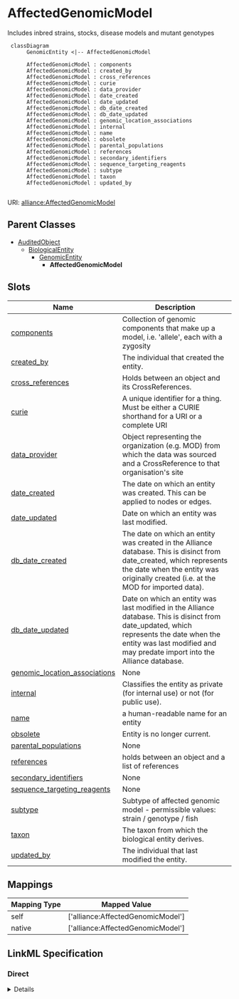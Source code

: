 # AffectedGenomicModel

Includes inbred strains, stocks, disease models and mutant genotypes


```mermaid
 classDiagram
      GenomicEntity <|-- AffectedGenomicModel
      
      AffectedGenomicModel : components
      AffectedGenomicModel : created_by
      AffectedGenomicModel : cross_references
      AffectedGenomicModel : curie
      AffectedGenomicModel : data_provider
      AffectedGenomicModel : date_created
      AffectedGenomicModel : date_updated
      AffectedGenomicModel : db_date_created
      AffectedGenomicModel : db_date_updated
      AffectedGenomicModel : genomic_location_associations
      AffectedGenomicModel : internal
      AffectedGenomicModel : name
      AffectedGenomicModel : obsolete
      AffectedGenomicModel : parental_populations
      AffectedGenomicModel : references
      AffectedGenomicModel : secondary_identifiers
      AffectedGenomicModel : sequence_targeting_reagents
      AffectedGenomicModel : subtype
      AffectedGenomicModel : taxon
      AffectedGenomicModel : updated_by
      

```



URI: [alliance:AffectedGenomicModel](http://alliancegenome.org/AffectedGenomicModel)


## Parent Classes

* [AuditedObject](AuditedObject.md)
    * [BiologicalEntity](BiologicalEntity.md)
        * [GenomicEntity](GenomicEntity.md)
            * **AffectedGenomicModel**




<!-- no inheritance hierarchy -->


## Slots

| Name | Description  |
| ---  | ---  |
| [components](components.md) | Collection of genomic components that make up a model, i.e. 'allele', each with a zygosity |
| [created_by](created_by.md) | The individual that created the entity. |
| [cross_references](cross_references.md) | Holds between an object and its CrossReferences. |
| [curie](curie.md) | A unique identifier for a thing. Must be either a CURIE shorthand for a URI or a complete URI |
| [data_provider](data_provider.md) | Object representing the organization (e.g. MOD) from which the data was sourced and a CrossReference to that organisation's site |
| [date_created](date_created.md) | The date on which an entity was created. This can be applied to nodes or edges. |
| [date_updated](date_updated.md) | Date on which an entity was last modified. |
| [db_date_created](db_date_created.md) | The date on which an entity was created in the Alliance database.  This is disinct from date_created, which represents the date when the entity was originally created (i.e. at the MOD for imported data). |
| [db_date_updated](db_date_updated.md) | Date on which an entity was last modified in the Alliance database.  This is disinct from date_updated, which represents the date when the entity was last modified and may predate import into the Alliance database. |
| [genomic_location_associations](genomic_location_associations.md) | None |
| [internal](internal.md) | Classifies the entity as private (for internal use) or not (for public use). |
| [name](name.md) | a human-readable name for an entity |
| [obsolete](obsolete.md) | Entity is no longer current. |
| [parental_populations](parental_populations.md) | None |
| [references](references.md) | holds between an object and a list of references |
| [secondary_identifiers](secondary_identifiers.md) | None |
| [sequence_targeting_reagents](sequence_targeting_reagents.md) | None |
| [subtype](subtype.md) | Subtype of affected genomic model - permissible values: strain / genotype / fish |
| [taxon](taxon.md) | The taxon from which the biological entity derives. |
| [updated_by](updated_by.md) | The individual that last modified the entity. |


## Mappings

| Mapping Type | Mapped Value |
| ---  | ---  |
| self | ['alliance:AffectedGenomicModel'] |
| native | ['alliance:AffectedGenomicModel'] |




## LinkML Specification

<!-- TODO: investigate https://stackoverflow.com/questions/37606292/how-to-create-tabbed-code-blocks-in-mkdocs-or-sphinx -->

### Direct

<details>
```yaml
name: AffectedGenomicModel
description: Includes inbred strains, stocks, disease models and mutant genotypes
from_schema: https://github.com/alliance-genome/agr_curation_schema/affectedGenomicModel
is_a: GenomicEntity
slots:
- name
- subtype
- components
- sequence_targeting_reagents
- parental_populations
- data_provider
- references

```
</details>

### Induced

<details>
```yaml
name: AffectedGenomicModel
description: Includes inbred strains, stocks, disease models and mutant genotypes
from_schema: https://github.com/alliance-genome/agr_curation_schema/affectedGenomicModel
is_a: GenomicEntity
attributes:
  name:
    name: name
    description: a human-readable name for an entity
    notes:
    - May want to convert this into a slot that uses NameSlotAnnotation.
    from_schema: https://github.com/alliance-genome/agr_curation_schema/affectedGenomicModel
    multivalued: false
    alias: name
    owner: AffectedGenomicModel
    domain_of:
    - OntologyTerm
    - ResourceDescriptor
    - ResourceDescriptorPage
    - AffectedGenomicModel
    - AffectedGenomicModelDTO
    - VocabularyTerm
    - Vocabulary
    - VocabularyTermSet
    - Antibody
    - CurationReportGroup
    - CurationReport
    - BulkLoadGroup
    - BulkLoad
    range: string
  subtype:
    name: subtype
    description: 'Subtype of affected genomic model - permissible values: strain /
      genotype / fish'
    from_schema: https://github.com/alliance-genome/agr_curation_schema/affectedGenomicModel
    domain: AffectedGenomicModel
    alias: subtype
    owner: AffectedGenomicModel
    domain_of:
    - AffectedGenomicModel
    range: VocabularyTerm
    required: true
  components:
    name: components
    description: Collection of genomic components that make up a model, i.e. 'allele',
      each with a zygosity
    from_schema: https://github.com/alliance-genome/agr_curation_schema/affectedGenomicModel
    singular_name: component
    domain: AffectedGenomicModel
    multivalued: true
    alias: components
    owner: AffectedGenomicModel
    domain_of:
    - AffectedGenomicModel
    range: AffectedGenomicModelComponent
  sequence_targeting_reagents:
    name: sequence_targeting_reagents
    from_schema: https://github.com/alliance-genome/agr_curation_schema/affectedGenomicModel
    singular_name: sequence_targeting_reagent
    domain: AffectedGenomicModel
    multivalued: true
    alias: sequence_targeting_reagents
    owner: AffectedGenomicModel
    domain_of:
    - AffectedGenomicModel
    range: SequenceTargetingReagent
  parental_populations:
    name: parental_populations
    from_schema: https://github.com/alliance-genome/agr_curation_schema/affectedGenomicModel
    singular_name: parental_population
    domain: AffectedGenomicModel
    alias: parental_populations
    owner: AffectedGenomicModel
    domain_of:
    - AffectedGenomicModel
    range: uriorcurie
  data_provider:
    name: data_provider
    description: Object representing the organization (e.g. MOD) from which the data
      was sourced and a CrossReference to that organisation's site
    from_schema: https://github.com/alliance-genome/agr_curation_schema/core.yaml
    multivalued: false
    alias: data_provider
    owner: AffectedGenomicModel
    domain_of:
    - DiseaseAnnotation
    - AffectedGenomicModel
    range: DataProvider
  references:
    name: references
    description: holds between an object and a list of references
    from_schema: https://github.com/alliance-genome/agr_curation_schema/core.yaml
    singular_name: reference
    multivalued: true
    alias: references
    owner: AffectedGenomicModel
    domain_of:
    - Allele
    - Construct
    - SequenceTargetingReagent
    - SequenceTargetingReagentToGeneAssociation
    - AffectedGenomicModel
    - Antibody
    range: Reference
  cross_references:
    name: cross_references
    description: Holds between an object and its CrossReferences.
    from_schema: https://github.com/alliance-genome/agr_curation_schema/core.yaml
    aliases:
    - xrefs
    singular_name: cross_reference
    multivalued: true
    alias: cross_references
    owner: AffectedGenomicModel
    domain_of:
    - OntologyTerm
    - GenomicEntity
    - AuthorReference
    - Antibody
    - GeneInteraction
    range: CrossReference
  secondary_identifiers:
    name: secondary_identifiers
    from_schema: https://github.com/alliance-genome/agr_curation_schema/core.yaml
    aliases:
    - secondary_ids
    multivalued: true
    alias: secondary_identifiers
    owner: AffectedGenomicModel
    domain_of:
    - OntologyTerm
    - GenomicEntity
    - GenomicEntityDTO
    - Figure
    - Image
    - Antibody
    range: uriorcurie
  genomic_location_associations:
    name: genomic_location_associations
    from_schema: https://github.com/alliance-genome/agr_curation_schema/core.yaml
    domain: GenomicEntity
    multivalued: true
    alias: genomic_location_associations
    owner: AffectedGenomicModel
    domain_of:
    - GenomicEntity
    range: GenomicLocationAssociation
  curie:
    name: curie
    description: A unique identifier for a thing. Must be either a CURIE shorthand
      for a URI or a complete URI
    from_schema: https://github.com/alliance-genome/agr_curation_schema/core.yaml
    multivalued: false
    identifier: true
    alias: curie
    owner: AffectedGenomicModel
    domain_of:
    - OntologyTerm
    - PhenotypeAnnotation
    - DiseaseAnnotation
    - BiologicalEntity
    - BiologicalEntityDTO
    - Chromosome
    - Assembly
    - Identifier
    - Figure
    - Image
    - Laboratory
    - InformationContentEntity
    - Reference
    - Resource
    - ModCorpusAssociation
    - GeneInteraction
    - ExpressionExperiment
    - GeneNomenclatureSet
    range: uriorcurie
    required: true
  taxon:
    name: taxon
    description: The taxon from which the biological entity derives.
    from_schema: https://github.com/alliance-genome/agr_curation_schema/core.yaml
    multivalued: false
    alias: taxon
    owner: AffectedGenomicModel
    domain_of:
    - BiologicalEntity
    range: NCBITaxonTerm
    required: true
  created_by:
    name: created_by
    description: The individual that created the entity.
    from_schema: https://github.com/alliance-genome/agr_curation_schema/core.yaml
    domain: AuditedObject
    multivalued: false
    alias: created_by
    owner: AffectedGenomicModel
    domain_of:
    - AuditedObject
    range: Person
  date_created:
    name: date_created
    description: The date on which an entity was created. This can be applied to nodes
      or edges.
    from_schema: https://github.com/alliance-genome/agr_curation_schema/core.yaml
    aliases:
    - creation_date
    exact_mappings:
    - dct:createdOn
    - WIKIDATA_PROPERTY:P577
    alias: date_created
    owner: AffectedGenomicModel
    domain_of:
    - AuditedObject
    - AuditedObjectDTO
    range: datetime
  updated_by:
    name: updated_by
    description: The individual that last modified the entity.
    from_schema: https://github.com/alliance-genome/agr_curation_schema/core.yaml
    domain: AuditedObject
    multivalued: false
    alias: updated_by
    owner: AffectedGenomicModel
    domain_of:
    - AuditedObject
    range: Person
  date_updated:
    name: date_updated
    description: Date on which an entity was last modified.
    from_schema: https://github.com/alliance-genome/agr_curation_schema/core.yaml
    aliases:
    - date_last_modified
    alias: date_updated
    owner: AffectedGenomicModel
    domain_of:
    - AuditedObject
    - AuditedObjectDTO
    range: datetime
  db_date_created:
    name: db_date_created
    description: The date on which an entity was created in the Alliance database.  This
      is disinct from date_created, which represents the date when the entity was
      originally created (i.e. at the MOD for imported data).
    from_schema: https://github.com/alliance-genome/agr_curation_schema/core.yaml
    alias: db_date_created
    owner: AffectedGenomicModel
    domain_of:
    - AuditedObject
    - AuditedObjectDTO
    range: datetime
  db_date_updated:
    name: db_date_updated
    description: Date on which an entity was last modified in the Alliance database.  This
      is disinct from date_updated, which represents the date when the entity was
      last modified and may predate import into the Alliance database.
    from_schema: https://github.com/alliance-genome/agr_curation_schema/core.yaml
    alias: db_date_updated
    owner: AffectedGenomicModel
    domain_of:
    - AuditedObject
    - AuditedObjectDTO
    range: datetime
  internal:
    name: internal
    description: Classifies the entity as private (for internal use) or not (for public
      use).
    notes:
    - Default value is true.
    from_schema: https://github.com/alliance-genome/agr_curation_schema/core.yaml
    alias: internal
    owner: AffectedGenomicModel
    domain_of:
    - AuditedObject
    - AuditedObjectDTO
    range: boolean
    required: true
  obsolete:
    name: obsolete
    description: Entity is no longer current.
    notes:
    - Obsolete entities are preserved in the database for posterity but should not
      be publicly displayed.
    from_schema: https://github.com/alliance-genome/agr_curation_schema/core.yaml
    alias: obsolete
    owner: AffectedGenomicModel
    domain_of:
    - AuditedObject
    - AuditedObjectDTO
    range: boolean

```
</details>